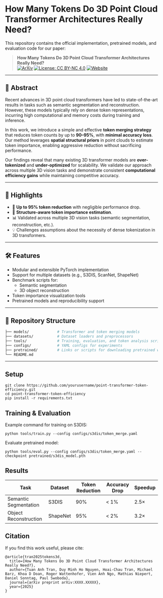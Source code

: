 # How Many Tokens Do 3D Point Cloud Transformer Architectures Really Need?

This repository contains the official implementation, pretrained models, and evaluation code for our paper:

> **How Many Tokens Do 3D Point Cloud Transformer Architectures Really Need?**  
[![ArXiv](https://img.shields.io/badge/Paper-ArXiv-b31b1b.svg)](https://arxiv.org/pdf/2410.02615v3)
[![License: CC BY-NC 4.0](https://img.shields.io/badge/License-CC--BY--NC%204.0-lightgrey.svg)](https://github.com/duyhominhnguyen/Exgra-Med/blob/main/LICENSE)
[![Website](https://img.shields.io/badge/🌐%20Project%20Page-Token--Merging--3DTransformer-green)](https://github.com/duyhominhnguyen/token-merging-3DTransformer/edit/main)
 
---

## 📌 Abstract

Recent advances in 3D point cloud transformers have led to state-of-the-art results in tasks such as semantic segmentation and reconstruction. However, these models typically rely on dense token representations, incurring high computational and memory costs during training and inference.

In this work, we introduce a simple and effective **token merging strategy** that reduces token counts by up to **90–95%**, with **minimal accuracy loss**. Our method leverages **spatial structural priors** in point clouds to estimate token importance, enabling aggressive reduction without sacrificing performance.

Our findings reveal that many existing 3D transformer models are **over-tokenized** and **under-optimized** for scalability. We validate our approach across multiple 3D vision tasks and demonstrate consistent **computational efficiency gains** while maintaining competitive accuracy.

---

## 🚀 Highlights

- 🔧 **Up to 95% token reduction** with negligible performance drop.
- 🧩 **Structure-aware token importance estimation**.
- 📊 Validated across multiple 3D vision tasks (semantic segmentation, reconstruction, etc.).
- 💡 Challenges assumptions about the necessity of dense tokenization in 3D transformers.

---

## 🛠️ Features

- Modular and extensible PyTorch implementation
- Support for multiple datasets (e.g., S3DIS, ScanNet, ShapeNet)
- Benchmark scripts for:
  - Semantic segmentation  
  - 3D object reconstruction  
- Token importance visualization tools
- Pretrained models and reproducibility support

---

## 📁 Repository Structure

```bash
├── models/             # Transformer and token merging models
├── datasets/           # Dataset loaders and preprocessors
├── tools/              # Training, evaluation, and token analysis scripts
├── configs/            # YAML configs for experiments
├── pretrained/         # Links or scripts for downloading pretrained weights
└── README.md
```

---
## Setup
```
git clone https://github.com/yourusername/point-transformer-token-efficiency.git
cd point-transformer-token-efficiency
pip install -r requirements.txt
```

## Training & Evaluation

Example command for training on S3DIS:

```
python tools/train.py --config configs/s3dis/token_merge.yaml
```

Evaluate pretrained model:
```
python tools/eval.py --config configs/s3dis/token_merge.yaml --checkpoint pretrained/s3dis_model.pth

```

## Results

| Task                   | Dataset  | Token Reduction | Accuracy Drop | Speedup |
|------------------------|----------|------------------|---------------|---------|
| Semantic Segmentation  | S3DIS    | 90%              | < 1%          | 2.5×    |
| Object Reconstruction  | ShapeNet | 95%              | < 2%          | 3.2×    |

## Citation
If you find this work useful, please cite:
```
@article{tran2025tokens3d,
  title={How Many Tokens Do 3D Point Cloud Transformer Architectures Really Need?},
  author={Tuan Anh Tran, Duy Minh Ho Nguyen, Hoai-Chau Tran, Michael Barz, Khoa D Doan, Roger Wattenhofer, Vien Anh Ngo, Mathias Niepert, Daniel Sonntag, Paul Swoboda},
  journal={arXiv preprint arXiv:XXXX.XXXXX},
  year={2025}
}
```


